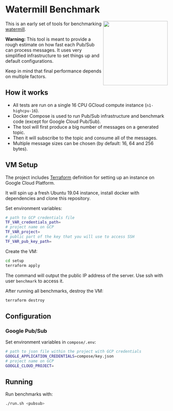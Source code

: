 # Watermill Benchmark
<img align="right" width="200" src="https://threedots.tech/watermill-io/watermill-logo.png">

This is an early set of tools for benchmarking [watermill](https://github.com/ThreeDotsLabs/watermill).

**Warning:** This tool is meant to provide a rough estimate on how fast each Pub/Sub can process messages.
It uses very simplified infrastructure to set things up and default configurations.

Keep in mind that final performance depends on multiple factors.

## How it works

* All tests are run on a single 16 CPU GCloud compute instance (`n1-highcpu-16`).
* Docker Compose is used to run Pub/Sub infrastructure and benchmark code (except for Google Cloud Pub/Sub).
* The tool will first produce a big number of messages on a generated topic.
* Then it will subscribe to the topic and consume all of the messages.
* Multiple message sizes can be chosen (by default: 16, 64 and 256 bytes).

## VM Setup

The project includes [Terraform](https://www.terraform.io/) definition for setting up an instance on Google Cloud Platform.

It will spin up a fresh Ubuntu 19.04 instance, install docker with dependencies and clone this repository.

Set environment variables:

```bash
# path to GCP credentials file
TF_VAR_credentials_path=
# project name on GCP
TF_VAR_project=
# public part of the key that you will use to access SSH
TF_VAR_pub_key_path=
```

Create the VM:

```bash
cd setup
terraform apply
```

The command will output the public IP address of the server. Use ssh with user `benchmark` to access it.

After running all benchmarks, destroy the VM:

```bash
terraform destroy
```

## Configuration

### Google Pub/Sub

Set environment variables in `compose/.env`:

```bash
# path to json file within the project with GCP credentials
GOOGLE_APPLICATION_CREDENTIALS=compose/key.json
# project name on GCP
GOOGLE_CLOUD_PROJECT=
```

## Running

Run benchmarks with:

```bash
./run.sh <pubsub>
```
